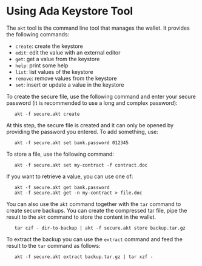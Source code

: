 # Using Ada Keystore Tool

The `akt` tool is the command line tool that manages the wallet.
It provides the following commands:

* `create`:   create the keystore
* `edit`:     edit the value with an external editor
* `get`:      get a value from the keystore
* `help`:     print some help
* `list`:     list values of the keystore
* `remove`:   remove values from the keystore
* `set`:     insert or update a value in the keystore

To create the secure file, use the following command and enter
your secure password (it is recommended to use a long and complex password):

```
   akt -f secure.akt create
```

At this step, the secure file is created and it can only be opened
by providing the password you entered.  To add something, use:

```
   akt -f secure.akt set bank.password 012345
```

To store a file, use the following command:
```
   akt -f secure.akt set my-contract -f contract.doc
```

If you want to retrieve a value, you can use one of:
```
   akt -f secure.akt get bank.password
   akt -f secure.akt get -n my-contract > file.doc
```

You can also use the `akt` command together with the `tar` command
to create secure backups.  You can create the compressed tar file,
pipe the result to the `akt` command to store the content in the wallet.

```
   tar czf - dir-to-backup | akt -f secure.akt store backup.tar.gz
```

To extract the backup you can use the `extract` command and feed the
result to the `tar` command as follows:

```
   akt -f secure.akt extract backup.tar.gz | tar xzf -
```

